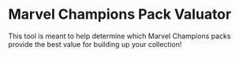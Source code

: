 # Marvel Champions Pack Valuator

This tool is meant to help determine which Marvel Champions packs provide the best value for building up your collection!